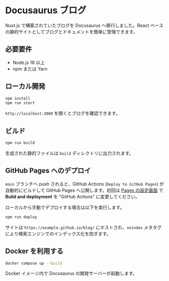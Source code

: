 # Docusaurus ブログ

Nuxt.js で構築されていたブログを Docusaurus へ移行しました。React ベースの静的サイトとしてブログとドキュメントを簡単に管理できます。

## 必要要件

- Node.js 18 以上
- npm または Yarn

## ローカル開発

```bash
npm install
npm run start
```

`http://localhost:3000` を開くとブログを確認できます。

## ビルド

```bash
npm run build
```

生成された静的ファイルは `build` ディレクトリに出力されます。

## GitHub Pages へのデプロイ

`main` ブランチへ push されると、GitHub Actions (`Deploy to GitHub Pages`) が自動的にビルドして GitHub Pages へ公開します。初回は [Pages の設定画面](https://github.com/example/blog/settings/pages) で **Build and deployment** を "GitHub Actions" に変更してください。

ローカルから手動でデプロイする場合は以下を実行します。

```bash
npm run deploy
```

サイトは `https://example.github.io/blog/` にホストされ、`noindex` メタタグにより検索エンジンでのインデックス化を防ぎます。

## Docker を利用する

```bash
docker compose up --build
```

Docker イメージ内で Docusaurus の開発サーバーが起動します。
